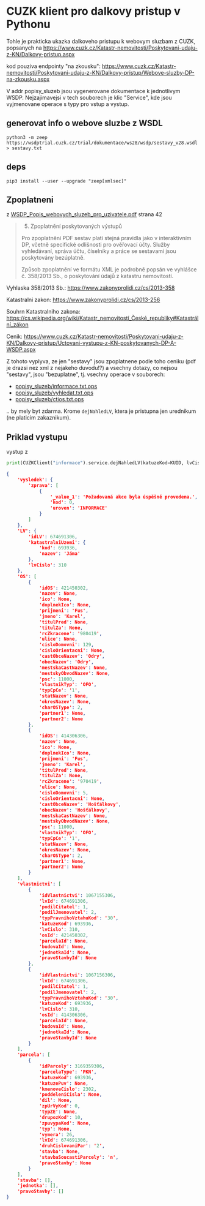 # CUZK klient pro dalkovy pristup v Pythonu

Tohle je prakticka ukazka dalkoveho pristupu k webovym sluzbam z CUZK, popsanych na
https://www.cuzk.cz/Katastr-nemovitosti/Poskytovani-udaju-z-KN/Dalkovy-pristup.aspx

kod pouziva endpointy "na zkousku":
https://www.cuzk.cz/Katastr-nemovitosti/Poskytovani-udaju-z-KN/Dalkovy-pristup/Webove-sluzby-DP-na-zkousku.aspx

V addr popisy_sluzeb jsou vygenerovane dokumentace k jednotlivym WSDP. Nejzajimavejsi v tech souborech je klic "Service", kde jsou vyjmenovane operace s typy pro vstup a vystup.

## generovat info o webove sluzbe z WSDL

`python3 -m zeep https://wsdptrial.cuzk.cz/trial/dokumentace/ws28/wsdp/sestavy_v28.wsdl > sestavy.txt`

## deps

`pip3 install --user --upgrade "zeep[xmlsec]"`

## Zpoplatneni

z [WSDP_Popis_webovych_sluzeb_pro_uzivatele.pdf](WSDP_Popis_webovych_sluzeb_pro_uzivatele.pdf) strana 42

> 5. Zpoplatnění poskytovaných výstupů
>
> Pro zpoplatnění PDF sestav platí stejná pravidla jako v interaktivním DP, včetně specifické odlišnosti pro
> ověřovací účty. Služby vyhledávaní, správa účtu, číselníky a práce se sestavami jsou poskytovány
> bezúplatně.
>
> Způsob zpoplatnění ve formátu XML je podrobně popsán ve vyhlášce č. 358/2013 Sb., o poskytování údajů
> z katastru nemovitostí.

Vyhlaska 358/2013 Sb.: https://www.zakonyprolidi.cz/cs/2013-358

Katastralni zakon: https://www.zakonyprolidi.cz/cs/2013-256 

Souhrn Katastralniho zakona: https://cs.wikipedia.org/wiki/Katastr_nemovitostí_České_republiky#Katastrální_zákon

Cenik: https://www.cuzk.cz/Katastr-nemovitosti/Poskytovani-udaju-z-KN/Dalkovy-pristup/Uctovani-vystupu-z-KN-poskytovanych-DP-A-WSDP.aspx

Z tohoto vyplyva, ze jen "sestavy" jsou zpoplatnene podle toho ceniku (pdf je drazsi nez xml z nejakeho duvodu!?) a vsechny dotazy, co nejsou "sestavy", jsou "bezuplatne", tj. vsechny operace v souborech:

* [popisy_sluzeb/informace.txt.ops](popisy_sluzeb/informace.txt.ops)
* [popisy_sluzeb/vyhledat.txt.ops](popisy_sluzeb/vyhledat.txt.ops)
* [popisy_sluzeb/ctios.txt.ops](popisy_sluzeb/ctios.txt.ops)

.. by mely byt zdarma. Krome `dejNahledLV`, ktera je pristupna jen urednikum (ne platicim zakaznikum).

## Priklad vystupu

vystup z
 
```python
print(CUZKClient("informace").service.dejNahledLV(katuzeKod=KUID, lvCislo=310))
```

```json
{
    'vysledek': {
        'zprava': [
            {
                '_value_1': 'Požadovaná akce byla úspěšně provedena.',
                'kod': 0,
                'uroven': 'INFORMACE'
            }
        ]
    },
    'LV': {
        'idLV': 674691306,
        'katastralniUzemi': {
            'kod': 693936,
            'nazev': 'Jáma'
        },
        'lvCislo': 310
    },
    'OS': [
        {
            'idOS': 421450302,
            'nazev': None,
            'ico': None,
            'doplnekIco': None,
            'prijmeni': 'Fus',
            'jmeno': 'Karel',
            'titulPred': None,
            'titulZa': None,
            'rcZkracene': '980419',
            'ulice': None,
            'cisloDomovni': 129,
            'cisloOrientacni': None,
            'castObceNazev': 'Odry',
            'obecNazev': 'Odry',
            'mestskaCastNazev': None,
            'mestskyObvodNazev': None,
            'psc': 11000,
            'vlastnikTyp': 'OFO',
            'typCpCe': '1',
            'statNazev': None,
            'okresNazev': None,
            'charOSType': 2,
            'partner1': None,
            'partner2': None
        },
        {
            'idOS': 414306306,
            'nazev': None,
            'ico': None,
            'doplnekIco': None,
            'prijmeni': 'Fus',
            'jmeno': 'Karel',
            'titulPred': None,
            'titulZa': None,
            'rcZkracene': '970419',
            'ulice': None,
            'cisloDomovni': 5,
            'cisloOrientacni': None,
            'castObceNazev': 'Hošťálkovy',
            'obecNazev': 'Hošťálkovy',
            'mestskaCastNazev': None,
            'mestskyObvodNazev': None,
            'psc': 11000,
            'vlastnikTyp': 'OFO',
            'typCpCe': '1',
            'statNazev': None,
            'okresNazev': None,
            'charOSType': 2,
            'partner1': None,
            'partner2': None
        }
    ],
    'vlastnictvi': [
        {
            'idVlastnictvi': 1067155306,
            'lvId': 674691306,
            'podilCitatel': 1,
            'podilJmenovatel': 2,
            'typPravnihoVztahuKod': '30',
            'katuzeKod': 693936,
            'lvCislo': 310,
            'osId': 421450302,
            'parcelaId': None,
            'budovaId': None,
            'jednotkaId': None,
            'pravoStavbyId': None
        },
        {
            'idVlastnictvi': 1067156306,
            'lvId': 674691306,
            'podilCitatel': 1,
            'podilJmenovatel': 2,
            'typPravnihoVztahuKod': '30',
            'katuzeKod': 693936,
            'lvCislo': 310,
            'osId': 414306306,
            'parcelaId': None,
            'budovaId': None,
            'jednotkaId': None,
            'pravoStavbyId': None
        }
    ],
    'parcela': [
        {
            'idParcely': 3169359306,
            'parcelaType': 'PKN',
            'katuzeKod': 693936,
            'katuzePuv': None,
            'kmenoveCislo': 2302,
            'poddeleniCisla': None,
            'dil': None,
            'zpUrVyKod': 0,
            'typZE': None,
            'drupozKod': 10,
            'zpuvypaKod': None,
            'typ': None,
            'vymera': 26,
            'lvId': 674691306,
            'druhCislovaniPar': '2',
            'stavba': None,
            'stavbaSoucastiParcely': 'n',
            'pravoStavby': None
        }
    ],
    'stavba': [],
    'jednotka': [],
    'pravoStavby': []
}

```
